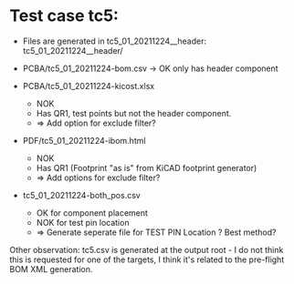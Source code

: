 # Test case tc5:

- Files are generated in tc5_01_20211224__header:
tc5_01_20211224__header/

- PCBA/tc5_01_20211224-bom.csv -> OK only has header component
- PCBA/tc5_01_20211224-kicost.xlsx
  - NOK
  - Has QR1, test points but not the header component.
  - => Add option for exclude filter?
- PDF/tc5_01_20211224-ibom.html
  - NOK
  - Has QR1 (Footprint "as is" from KiCAD footprint generator)
  - => Add options for exclude filter?
- tc5_01_20211224-both_pos.csv
  - OK for component placement
  - NOK for test pin location
  - => Generate seperate file for TEST PIN Location ?  Best method?
  
  
Other observation: tc5.csv is generated at the output root - I do not think this is requested for one of the targets, I think it's related to the pre-flight BOM XML generation.

